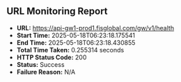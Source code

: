 ## URL Monitoring Report

- **URL:** https://api-gw1-prod1.fisglobal.com/gw/v1/health
- **Start Time:** 2025-05-18T06:23:18.175541
- **End Time:** 2025-05-18T06:23:18.430855
- **Total Time Taken:** 0.255314 seconds
- **HTTP Status Code:** 200
- **Status:** Success
- **Failure Reason:** N/A
